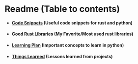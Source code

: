 # Readme (Table to contents)

- #### [Code Snippets](https://aron-aitf.github.io/programing_documents/docs/code_snippets.html) (Useful code snippets for rust and python)
- #### [Good Rust Libraries](https://aron-aitf.github.io/programing_documents/docs/good_rust_libraries.html) (My Favorite/Most used rust libraries)
- #### [Learning Plan](https://aron-aitf.github.io/programing_documents/docs/learning_plan.html) (Important concepts to learn in python)
- #### [Things Learned](https://aron-aitf.github.io/programing_documents/docs/things_learned.html) (Lessons learned from projects)